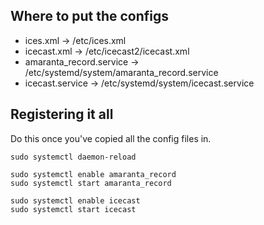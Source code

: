 ## Where to put the configs
- ices.xml -> /etc/ices.xml
- icecast.xml -> /etc/icecast2/icecast.xml
- amaranta_record.service -> /etc/systemd/system/amaranta_record.service
- icecast.service -> /etc/systemd/system/icecast.service

## Registering it all

Do this once you've copied all the config files in.

```
sudo systemctl daemon-reload
```
```
sudo systemctl enable amaranta_record
sudo systemctl start amaranta_record
```
```
sudo systemctl enable icecast
sudo systemctl start icecast
```
